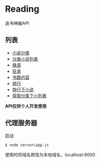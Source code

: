 # Reading
追书神器API

## 列表
* [小说分类](https://github.com/ly321/Reading/blob/master/API/novelClass.md)
* [分类小说列表](https://github.com/ly321/Reading/blob/master/API/novelList.md)
* [换源](https://github.com/ly321/Reading/blob/master/API/changeSource.md)
* [目录](https://github.com/ly321/Reading/blob/master/API/catalog.md)
* [书籍内容](https://github.com/ly321/Reading/blob/master/API/novel.md)
* [排行](https://github.com/ly321/Reading/blob/master/API/rank.md)
* [排行下小说](https://github.com/ly321/Reading/blob/master/API/rankBook.md)
* [获取分类下小列表](https://github.com/ly321/Reading/blob/master/API/catalogList.md)

**API仅供个人开发使用**
## 代理服务器
启动
```
$ node server\app.js
```
使用时将域名修改为本地域名，localhost:9000
